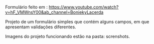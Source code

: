 Formulário feito em : https://www.youtube.com/watch?v=hF_VMWnsY00&ab_channel=BoniekyLacerda

Projeto de um formulário simples que contém alguns campos, em que apresentam validações diferentes. 

Imagens do projeto funcionando estão na pasta: screnshots.